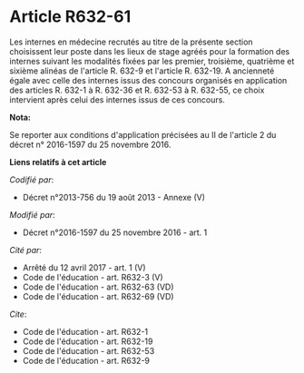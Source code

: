 # Article R632-61

Les internes en médecine recrutés au titre de la présente section choisissent leur poste dans les lieux de stage agréés pour
la formation des internes suivant les modalités fixées par les premier, troisième, quatrième et sixième alinéas de l'article
R. 632-9 et l'article R. 632-19. A ancienneté égale avec celle des internes issus des concours organisés en application des
articles R. 632-1 à R. 632-36 et R. 632-53 à R. 632-55, ce choix intervient après celui des internes issus de ces concours.

**Nota:**

Se reporter aux conditions d'application précisées au II de l'article 2 du décret n° 2016-1597 du 25 novembre 2016.

**Liens relatifs à cet article**

_Codifié par_:

  - Décret n°2013-756 du 19 août 2013 -  Annexe (V)

_Modifié par_:

  - Décret n°2016-1597 du 25 novembre 2016 - art. 1

_Cité par_:

  - Arrêté du 12 avril 2017 - art. 1 (V)
  - Code de l'éducation - art. R632-3 (V)
  - Code de l'éducation - art. R632-63 (VD)
  - Code de l'éducation - art. R632-69 (VD)

_Cite_:

  - Code de l'éducation - art. R632-1
  - Code de l'éducation - art. R632-19
  - Code de l'éducation - art. R632-53
  - Code de l'éducation - art. R632-9

